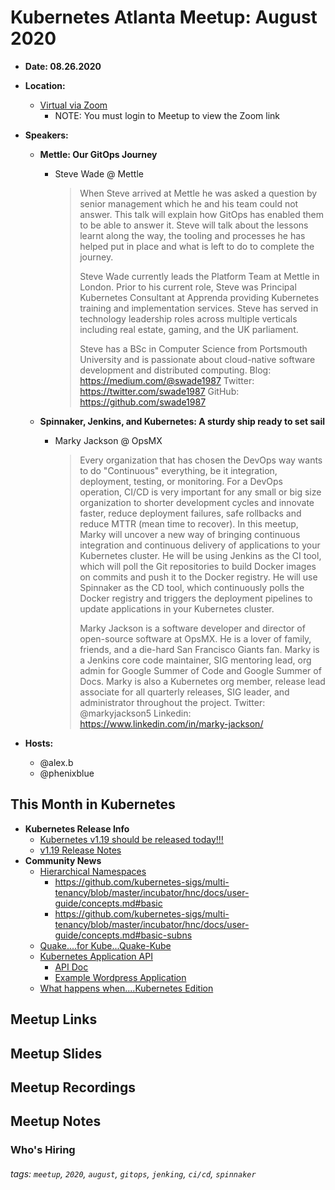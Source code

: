 # Kubernetes Atlanta Meetup: August 2020<!--Month Year-->

- **Date: 08.26.2020**<!--date as MM.DD.YYYY-->
- **Location:**
    - [Virtual via Zoom](https://www.meetup.com/Kubernetes-Atlanta-Meetup/events/272232711/)
      - NOTE: You must login to Meetup to view the Zoom link
- **Speakers:**
    - **Mettle: Our GitOps Journey**<!--presentation title-->
        - Steve Wade @ Mettle<!--speaker name/company-->

            > When Steve arrived at Mettle he was asked a question by senior management which he and his team could not answer. This talk will explain how GitOps has enabled them to be able to answer it. Steve will talk about the lessons learnt along the way, the tooling and processes he has helped put in place and what is left to do to complete the journey.
            > 
            > Steve Wade currently leads the Platform Team at Mettle in London. Prior to his current role, Steve was Principal Kubernetes Consultant at Apprenda providing Kubernetes training and implementation services. Steve has served in technology leadership roles across multiple verticals including real estate, gaming, and the UK parliament.
            > 
            > Steve has a BSc in Computer Science from Portsmouth University and is passionate about cloud-native software development and distributed computing.
            > Blog: https://medium.com/@swade1987
            > Twitter: https://twitter.com/swade1987
            > GitHub: https://github.com/swade1987

    - **Spinnaker, Jenkins, and Kubernetes: A sturdy ship ready to set sail**
        - Marky Jackson @ OpsMX

            > Every organization that has chosen the DevOps way wants to do "Continuous" everything, be it integration, deployment, testing, or monitoring. For a DevOps operation, CI/CD is very important for any small or big size organization to shorter development cycles and innovate faster, reduce deployment failures, safe rollbacks and reduce MTTR (mean time to recover).
            > In this meetup, Marky will uncover a new way of bringing continuous integration and continuous delivery of applications to your Kubernetes cluster. He will be using Jenkins as the CI tool, which will poll the Git repositories to build Docker images on commits and push it to the Docker registry. He will use Spinnaker as the CD tool, which continuously polls the Docker registry and triggers the deployment pipelines to update applications in your Kubernetes cluster.
            > 
            > Marky Jackson is a software developer and director of open-source software at OpsMX. He is a lover of family, friends, and a die-hard San Francisco Giants fan.
            > Marky is a Jenkins core code maintainer, SIG mentoring lead, org admin for Google Summer of Code and Google Summer of Docs.
            > Marky is also a Kubernetes org member, release lead associate for all quarterly releases, SIG leader, and administrator throughout the project.
            > Twitter: @markyjackson5
            > Linkedin: https://www.linkedin.com/in/marky-jackson/

- **Hosts:**
    - @alex.b
    - @phenixblue

## This Month in Kubernetes

- **Kubernetes Release Info**
    - [Kubernetes v1.19 should be released today!!!](https://github.com/kubernetes/sig-release/pull/1191)
    - [v1.19 Release Notes](https://github.com/kubernetes/sig-release/pull/1194/files)
- **Community News**
    - [Hierarchical Namespaces](https://kubernetes.io/blog/2020/08/14/introducing-hierarchical-namespaces/)
        - https://github.com/kubernetes-sigs/multi-tenancy/blob/master/incubator/hnc/docs/user-guide/concepts.md#basic
        - https://github.com/kubernetes-sigs/multi-tenancy/blob/master/incubator/hnc/docs/user-guide/concepts.md#basic-subns
    - [Quake....for Kube...Quake-Kube](https://github.com/criticalstack/quake-kube)
    - [Kubernetes Application API](https://github.com/kubernetes-sigs/application)
        - [API Doc](https://github.com/kubernetes-sigs/application/blob/master/docs/api.md)
        - [Example Wordpress Application](https://github.com/kubernetes-sigs/application/blob/master/docs/examples/wordpress/application.yaml)
    - [What happens when....Kubernetes Edition](https://github.com/jamiehannaford/what-happens-when-k8s)
  
## Meetup Links

## Meetup Slides

## Meetup Recordings

## Meetup Notes

### Who's Hiring 

<!--Company Name: Positions hiring for (link to hiring page), Contact Name/email/etc-->

###### tags: `meetup`, `2020`, `august`, `gitops`, `jenking`, `ci/cd`, `spinnaker` <!--Add additional tags for `year`, `month` and anything else pertinent-->
